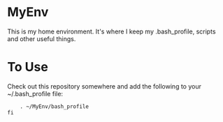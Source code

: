 # MyEnv
This is my home environment.  It's where I keep my .bash_profile, scripts and other useful things.

# To Use
Check out this repository somewhere and add the following to your ~/.bash_profile file:
```if [ -f ~/MyEnv/bash_profile ]; then
    . ~/MyEnv/bash_profile
fi
```
